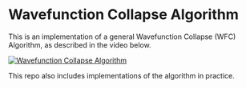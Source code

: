 # Wavefunction Collapse Algorithm
This is an implementation of a general Wavefunction Collapse (WFC) Algorithm, as described in the video below.

[![Wavefunction Collapse Algorithm](https://img.youtube.com/vi/2SuvO4Gi7uY/0.jpg)](https://www.youtube.com/watch?v=2SuvO4Gi7uY)

This repo also includes implementations of the algorithm in practice.
